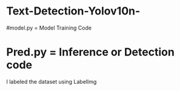 # Text-Detection-Yolov10n-
#model.py = Model Training Code
# Pred.py = Inference or Detection code
I labeled the dataset using LabelImg
